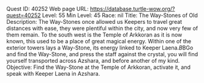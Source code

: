 Quest ID: 40252
Web page URL: https://database.turtle-wow.org/?quest=40252
Level: 55
Min Level: 45
Race: nil
Title: The Way-Stones of Old
Description: The Way-Stones once allowed us Keepers to travel great distances with ease, they were plentiful within the city, and now very few of them remain. To the south west is the Temple of Arkkoran as it is now known, this used to be a place of great magical energy. Within one of the exterior towers lays a Way-Stone, its energy linked to Keeper Laena.$B$BGo and find the Way-Stone, and press the staff against the crystal, you will find yourself transported across Azshara, and before another of my kind.
Objective: Find the Way-Stone at the Temple of Arkkoran, activate it, and speak with Keeper Laena in Azshara.
